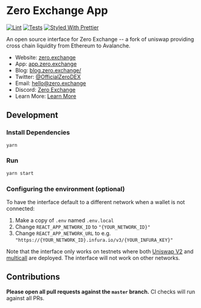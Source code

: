 # Zero Exchange App

[![Lint](https://github.com/zeroexchange/app/workflows/Lint/badge.svg)](https://github.com/zeroexchange/app/actions?query=workflow%3ALint)
[![Tests](https://github.com/zeroexchange/app/workflows/Tests/badge.svg)](https://github.com/zeroexchange/app/actions?query=workflow%3ATests)
[![Styled With Prettier](https://img.shields.io/badge/code_style-prettier-ff69b4.svg)](https://prettier.io/)

An open source interface for Zero Exchange -- a fork of uniswap providing cross chain liquidity from Ethereum to Avalanche.

- Website: [zero.exchange](https://zero.exchange/)
- App: [app.zero.exchange](https://app.zero.exchange)
- Blog: [blog.zero.exchange/](https://blog.zero.exchange/)
- Twitter: [@OfficialZeroDEX](https://twitter.com/OfficialZeroDEX)
- Email: [hello@zero.exchange](mailto:hello@zero.exchange)
- Discord: [Zero Exchange](https://discord.com/invite/5xwKdqrtDu)
- Learn More: [Learn More](https://zero.exchange/learn-more)

## Development

### Install Dependencies

```bash
yarn
```

### Run

```bash
yarn start
```

### Configuring the environment (optional)

To have the interface default to a different network when a wallet is not connected:

1. Make a copy of `.env` named `.env.local`
2. Change `REACT_APP_NETWORK_ID` to `"{YOUR_NETWORK_ID}"`
3. Change `REACT_APP_NETWORK_URL` to e.g. `"https://{YOUR_NETWORK_ID}.infura.io/v3/{YOUR_INFURA_KEY}"`

Note that the interface only works on testnets where both
[Uniswap V2](https://uniswap.org/docs/v2/smart-contracts/factory/) and
[multicall](https://github.com/makerdao/multicall) are deployed.
The interface will not work on other networks.

## Contributions

**Please open all pull requests against the `master` branch.**
CI checks will run against all PRs.
